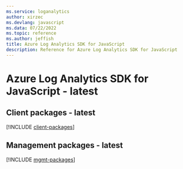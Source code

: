 ```yaml
---
ms.service: loganalytics
author: xirzec
ms.devlang: javascript
ms.data: 07/22/2022
ms.topic: reference
ms.author: jeffish
title: Azure Log Analytics SDK for JavaScript
description: Reference for Azure Log Analytics SDK for JavaScript
---
```

# Azure Log Analytics SDK for JavaScript - latest

## Client packages - latest
[!INCLUDE [client-packages](log-analytics-client-index.md)]
## Management packages - latest
[!INCLUDE [mgmt-packages](log-analytics-mgmt-index.md)]